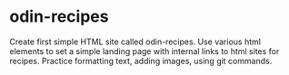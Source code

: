 # odin-recipes

Create first simple HTML site called odin-recipes. Use various html elements to set a simple landing page with internal links to html sites for recipes. Practice formatting text, adding images, using git commands.